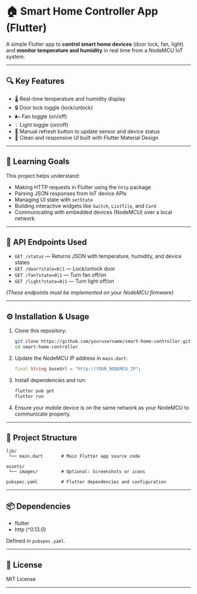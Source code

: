 # 🏠 Smart Home Controller App (Flutter)

A simple Flutter app to **control smart home devices** (door lock, fan, light) and **monitor temperature and humidity** in real time from a NodeMCU IoT system.

---

## 🔍 Key Features

* 🌡️ Real-time temperature and humidity display
* 🔒 Door lock toggle (lock/unlock)
* 🌬️ Fan toggle (on/off)
* 💡 Light toggle (on/off)
* 🔄 Manual refresh button to update sensor and device status
* 📱 Clean and responsive UI built with Flutter Material Design

---

## 🧠 Learning Goals

This project helps understand:

* Making HTTP requests in Flutter using the `http` package
* Parsing JSON responses from IoT device APIs
* Managing UI state with `setState`
* Building interactive widgets like `Switch`, `ListTile`, and `Card`
* Communicating with embedded devices (NodeMCU) over a local network

---

## 🔗 API Endpoints Used

* `GET /status` — Returns JSON with temperature, humidity, and device states
* `GET /door?state=0|1` — Lock/unlock door
* `GET /fan?state=0|1` — Turn fan off/on
* `GET /light?state=0|1` — Turn light off/on

*(These endpoints must be implemented on your NodeMCU firmware)*

---

## ⚙️ Installation & Usage

1. Clone this repository:

   ```bash
   git clone https://github.com/yourusername/smart-home-controller.git
   cd smart-home-controller
   ```

2. Update the NodeMCU IP address in `main.dart`:

   ```dart
   final String baseUrl = "http://YOUR_NODEMCU_IP";
   ```

3. Install dependencies and run:

   ```bash
   flutter pub get
   flutter run
   ```

4. Ensure your mobile device is on the same network as your NodeMCU to communicate properly.

---

## 📂 Project Structure

```
lib/
 └── main.dart       # Main Flutter app source code

assets/
 └── images/         # Optional: Screenshots or icons

pubspec.yaml         # Flutter dependencies and configuration
```

---

## 📦 Dependencies

* flutter
* http (^0.13.0)

Defined in `pubspec.yaml`.

---





## 📄 License

MIT License

---


